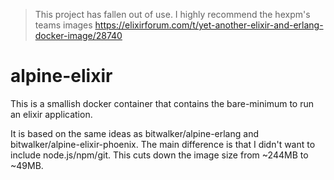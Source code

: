 > This project has fallen out of use. I highly recommend the hexpm's teams images https://elixirforum.com/t/yet-another-elixir-and-erlang-docker-image/28740

# alpine-elixir

This is a smallish docker container that contains the bare-minimum to run an elixir application.

It is based on the same ideas as bitwalker/alpine-erlang and bitwalker/alpine-elixir-phoenix.
The main difference is that I didn't want to include node.js/npm/git. 
This cuts down the image size from ~244MB to ~49MB.

